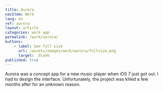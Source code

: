 ```yaml
---
title: Aurora
navItem: Work
lang: en
ref: aurora
layout: article
categories: work app
permalink: /work/aurora/
buttons:
    - label: See full size
      url: /assets/images/work/aurora/fullsize.png
      target: _blank
published: true
---
```


Aurora was a concept app for a new music player when iOS 7 just got out. I had to design the interface. Unfortunately, the project was killed a few months after for an unknown reason.
